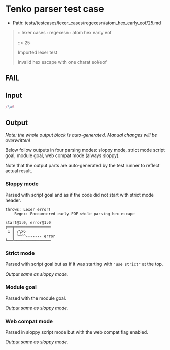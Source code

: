 # Tenko parser test case

- Path: tests/testcases/lexer_cases/regexesn/atom_hex_early_eof/25.md

> :: lexer cases : regexesn : atom hex early eof
>
> ::> 25
>
> Imported lexer test
>
> invalid hex escape with one charat eol/eof

## FAIL

## Input

`````js
/\x6
`````

## Output

_Note: the whole output block is auto-generated. Manual changes will be overwritten!_

Below follow outputs in four parsing modes: sloppy mode, strict mode script goal, module goal, web compat mode (always sloppy).

Note that the output parts are auto-generated by the test runner to reflect actual result.

### Sloppy mode

Parsed with script goal and as if the code did not start with strict mode header.

`````
throws: Lexer error!
    Regex: Encountered early EOF while parsing hex escape

start@1:0, error@1:0
╔══╦════════════════
 1 ║ /\x6
   ║ ^^^^------- error
╚══╩════════════════

`````

### Strict mode

Parsed with script goal but as if it was starting with `"use strict"` at the top.

_Output same as sloppy mode._

### Module goal

Parsed with the module goal.

_Output same as sloppy mode._

### Web compat mode

Parsed in sloppy script mode but with the web compat flag enabled.

_Output same as sloppy mode._
